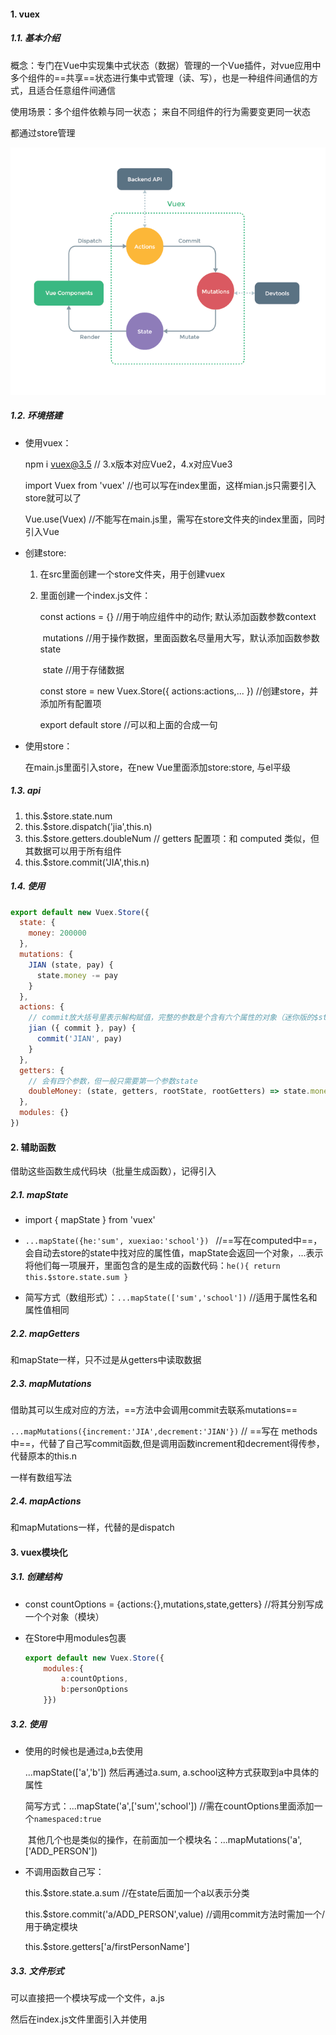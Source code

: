 #### 1. vuex

##### 1.1. 基本介绍

概念：专门在Vue中实现集中式状态（数据）管理的一个Vue插件，对vue应用中多个组件的==共享==状态进行集中式管理（读、写），也是一种组件间通信的方式，且适合任意组件间通信

使用场景：多个组件依赖与同一状态； 来自不同组件的行为需要变更同一状态

都通过store管理

![img](20190425151428535-165656260015615.png)

##### 1.2.  环境搭建

- 使用vuex：

  npm i vuex@3.5  // 3.x版本对应Vue2，4.x对应Vue3

  import Vuex from 'vuex'  //也可以写在index里面，这样mian.js只需要引入store就可以了

  Vue.use(Vuex) //不能写在main.js里，需写在store文件夹的index里面，同时引入Vue

- 创建store:

  1. 在src里面创建一个store文件夹，用于创建vuex

  2. 里面创建一个index.js文件：

       const actions = {} //用于响应组件中的动作;  默认添加函数参数context

     ​			mutations   //用于操作数据，里面函数名尽量用大写，默认添加函数参数state

     ​			state            //用于存储数据

       const store = new Vuex.Store({ actions:actions,... })  //创建store，并添加所有配置项

       export default store    //可以和上面的合成一句

- 使用store：

  在main.js里面引入store，在new Vue里面添加store:store,  与el平级

##### 1.3. api

1. this.$store.state.num
2. this.$store.dispatch('jia',this.n)
3. this.$store.getters.doubleNum    // getters 配置项：和 computed 类似，但其数据可以用于所有组件
4. this.$store.commit('JIA',this.n)

##### 1.4. 使用

```javascript
export default new Vuex.Store({
  state: {
    money: 200000
  },
  mutations: {
    JIAN (state, pay) {
      state.money -= pay
    }
  },
  actions: {
    // commit放大括号里表示解构赋值，完整的参数是个含有六个属性的对象（迷你版的$store）
    jian ({ commit }, pay) {
      commit('JIAN', pay)
    }
  },
  getters: {
    // 会有四个参数，但一般只需要第一个参数state
    doubleMoney: (state, getters, rootState, rootGetters) => state.money * 2
  },
  modules: {}
})
```



#### 2. 辅助函数

借助这些函数生成代码块（批量生成函数），记得引入

##### 2.1. mapState

- import { mapState } from 'vuex'

- `...mapState({he:'sum', xuexiao:'school'}) ` //==写在computed中==，会自动去store的state中找对应的属性值，mapState会返回一个对象，...表示将他们每一项展开，里面包含的是生成的函数代码：`he(){ return this.$store.state.sum }`

- 简写方式（数组形式）：`...mapState(['sum','school'])`  //适用于属性名和属性值相同

##### 2.2. mapGetters

和mapState一样，只不过是从getters中读取数据

##### 2.3. mapMutations

借助其可以生成对应的方法，==方法中会调用commit去联系mutations== 

`...mapMutations({increment:'JIA',decrement:'JIAN'})`  // ==写在 methods 中==，代替了自己写commit函数,但是调用函数increment和decrement得传参，代替原本的this.n

一样有数组写法

##### 2.4. mapActions

和mapMutations一样，代替的是dispatch



#### 3. vuex模块化

##### 3.1. 创建结构

- const countOptions = {actions:{},mutations,state,getters} //将其分别写成一个个对象（模块）

- 在Store中用modules包裹

  ```javascript
  export default new Vuex.Store({
      modules:{
          a:countOptions,
          b:personOptions
      }})
  ```

##### 3.2. 使用

- 使用的时候也是通过a,b去使用

  ...mapState(['a','b'])    然后再通过a.sum, a.school这种方式获取到a中具体的属性

  简写方式：...mapState('a',['sum','school'])  //需在countOptions里面添加一个`namespaced:true`

  ​	其他几个也是类似的操作，在前面加一个模块名：...mapMutations('a', ['ADD_PERSON'])

- 不调用函数自己写：

  this.$store.state.a.sum    //在state后面加一个a以表示分类

  this.$store.commit('a/ADD_PERSON',value)  //调用commit方法时需加一个/用于确定模块

  this.$store.getters['a/firstPersonName']

##### 3.3. 文件形式

可以直接把一个模块写成一个文件，a.js

然后在index.js文件里面引入并使用

